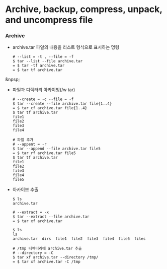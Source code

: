# Archive, backup, compress, unpack, and uncompress file
### Archive
- archive.tar 파일의 내용을 리스트 형식으로 표시하는 명령
  ```
  # --list = -t , --file = -f
  $ tar --list --file archive.tar
  = $ tar -tf archive.tar
  = $ tar tf archive.tar
  ```
&npsp;
- 파일과 디렉터리 아카이빙(/w tar)
  ```
  # --create = -c --file = -f
  $ tar --create --file archive.tar file{1..4}
  = $ tar cf archive.tar file{1..4}
  $ tar tf archive.tar 
  file1
  file2
  file3
  file4
  
  # 파일 추가
  # --appent = -r
  $ tar --append --file archive.tar file5
  = $ tar rf archive.tar file5
  $ tar tf archive.tar 
  file1
  file2
  file3
  file4
  file5
  ```
- 아카이브 추출
  ```
  $ ls
  archive.tar

  # --extract = -x
  $ tar --extract --file archive.tar
  = $ tar xf archive.tar

  $ ls
  ls
  archive.tar  dirs  file1  file2  file3  file4  file5  files

  # /tmp 디렉터리에 archive.tar 추출
  # --directory = -C
  $ tar xf archive.tar --directory /tmp/
  = $ tar xf archive.tar -C /tmp
  ```
